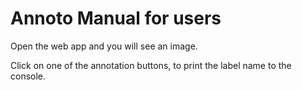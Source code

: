 # Annoto Manual for users

Open the web app and you will see an image.

Click on one of the annotation buttons, to print the label name to the console.
